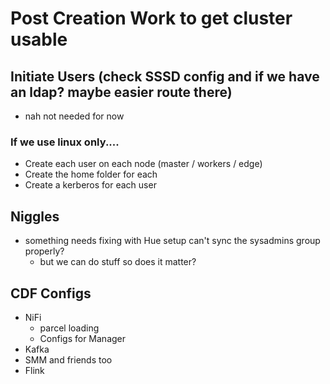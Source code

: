 # Post Creation Work to get cluster usable

## Initiate Users (check SSSD config and if we have an ldap? maybe easier route there)
  - nah not needed for now

  ### If we use linux only....
  - Create each user on each node (master / workers / edge)
  - Create the home folder for each
  - Create a kerberos for each user

## Niggles
  - something needs fixing with Hue setup can't sync the sysadmins group properly?
    - but we can do stuff so does it matter?

## CDF Configs
  - NiFi
    - parcel loading
    - Configs for Manager
  - Kafka
  - SMM and friends too
  - Flink
